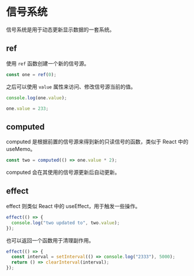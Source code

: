 # 信号系统

信号系统是用于动态更新显示数据的一套系统。

## ref

使用 `ref` 函数创建一个新的信号源。

```ts
const one = ref(0);
```

之后可以使用 `value` 属性来访问、修改信号源当前的值。

```ts
console.log(one.value);

one.value = 233;
```

## computed

computed 是根据前置的信号源来得到新的只读信号的函数，类似于 React 中的 useMemo。

```ts
const two = computed(() => one.value * 2);
```

computed 会在其使用的信号源更新后自动更新。

## effect

effect 则类似 React 中的 useEffect，用于触发一些操作。

```ts
effect(() => {
  console.log("two updated to", two.value);
});
```

也可以返回一个函数用于清理副作用。

```ts
effect(() => {
  const interval = setInterval(() => console.log("2333"), 5000);
  return () => clearInterval(interval);
});
```
